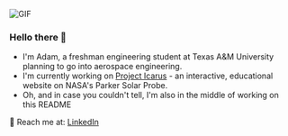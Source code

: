 ![GIF](assets/githubprofilevid2.gif)

### Hello there 👋
- I'm Adam, a freshman engineering student at Texas A&M University planning to go into aerospace engineering.
- I'm currently working on [Project Icarus](adamzhen.github.io/Project-Icarus-Official) - an interactive, educational website on NASA's Parker Solar Probe.
- Oh, and in case you couldn't tell, I'm also in the middle of working on this README

🤙 Reach me at:
[LinkedIn](https://www.linkedin.com/in/adam-zheng/)

<!--
**adamzhen/adamzhen** is a ✨ _special_ ✨ repository because its `README.md` (this file) appears on your GitHub profile.

Here are some ideas to get you started:

- 🔭 I’m currently working on ...
- 🌱 I’m currently learning ...
- 👯 I’m looking to collaborate on ...
- 🤔 I’m looking for help with ...
- 💬 Ask me about ...
- 📫 How to reach me: ...
- 😄 Pronouns: ...
- ⚡ Fun fact: ...
-->
